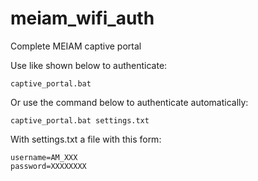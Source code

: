 # meiam_wifi_auth
Complete MEIAM captive portal

Use like shown below to authenticate:
```console
captive_portal.bat
```
Or use the command below to authenticate automatically:
```console
captive_portal.bat settings.txt
```
With settings.txt a file with this form:
```
username=AM_XXX
password=XXXXXXXX
```
